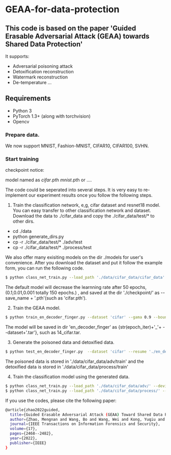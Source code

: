 # GEAA-for-data-protection
## This code is based on the paper 'Guided Erasable Adversarial Attack (GEAA) towards Shared Data Protection'

It supports:
- Adversarial poisoning attack
- Detoxification reconstruction
- Watermark reconstruction
- De-temperature
...

## Requirements
- Python 3
- PyTorch 1.3+ (along with torchvision)
- Opencv

### Prepare data.

We now support MNIST, Fashion-MNIST, CIFAR10, CIFAR100, SVHN.

### Start training

checkpoint notice:

model named as *cifar*.pth  *mnist*.pth or ....

The code could be seperated into several steps. It is very easy to re-implement our experiment results once you follow the following steps.

1. Train the classification network, e,g, cifar dataset and resnet18 model.
You can easy transfer to other classification network and dataset.
Download the data to ./cifar_data and copy the ./cifar_data/test/* to other dirs. 

- cd ./data
- python generate_dirs.py
- cp -r ./cifar_data/test/* ./adv/test
- cp -r ./cifar_data/test/* ./process/test

We also offer many exisiting models on the dir ./models for user's convenience.
After you download the dataset and put it follow the example form, you can run the following code.
```bash
$ python class_net_train.py --load_path './data/cifar_data/cifar_data' --dataset 'cifar' --device '0' --save_name 'cifar'
```
The default model will decrease the learnning rate after 50 epochs, (0.1,0.01,0.001 totally 150 epochs.) , and saved at the dir './checkpoint/' as --save_name + '.pth'(such as 'cifar.pth').

2. Train the GEAA model.
```bash
$ python train_en_decoder_finger.py --dataset 'cifar' --gama 0.9 --bound 10 --device '0'
```
The model will be saved in dir 'en_decoder_finger' as {str(epoch_iter)+'_'+ --dataset+'.tar'}, such as 14_cifar.tar.

3. Generate the poisoned data and detoxified data.
```bash
$ python test_en_decoder_finger.py  --dataset 'cifar' --resume './en_decoder_finger/14_cifar.tar' '--device '0'
```
The poisoned data is stored in './data/cifar_data/adv/train' and the detoxified data is stored in './data/cifar_data/process/train'

4. Train the classification model using the generated data.
```bash
$ python class_net_train.py --load_path './data/cifar_data/adv/' --device '0'
$ python class_net_train.py --load_path './data/cifar_data/process/' --device '0'
```
If you use the codes, please cite the following paper:

```bash
@article{zhao2022guided,
  title={Guided Erasable Adversarial Attack (GEAA) Toward Shared Data Protection},
  author={Zhao, Mengnan and Wang, Bo and Wang, Wei and Kong, Yuqiu and Zheng, Tianhang and Ren, Kui},
  journal={IEEE Transactions on Information Forensics and Security},
  volume={17},
  pages={2468--2482},
  year={2022},
  publisher={IEEE}
}
```
